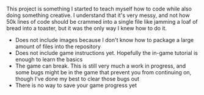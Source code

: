 This project is something I started to teach myself how to code while also doing something creative. I understand that it's very messy, and not how 50k lines of code should be crammed into a single file like jamming a loaf of bread into a toaster,
but it was the only way I knew how to do it.

- Does not include images because I don't know how to package a large amount of files into the repository
- Does not include game instructions yet. Hopefully the in-game tutorial is enough to learn the basics
- The game can break. This is still very much a work in progress, and some bugs might be in the game that prevent you from continuing on, though I've done my best to clear those bugs out
- There is no way to save your game progress yet
